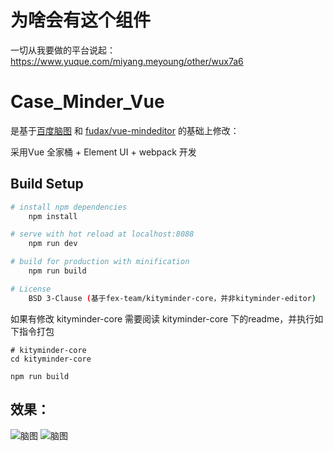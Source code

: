 # 为啥会有这个组件
一切从我要做的平台说起：https://www.yuque.com/miyang.meyoung/other/wux7a6
# Case_Minder_Vue

是基于[百度脑图](https://github.com/fex-team/kityminder-core) 和 [fudax/vue-mindeditor](https://github.com/fudax/vue-mindeditor) 的基础上修改：

采用Vue 全家桶 + Element UI + webpack 开发

## Build Setup

``` bash
# install npm dependencies
    npm install

# serve with hot reload at localhost:8088
    npm run dev

# build for production with minification
    npm run build

# License
    BSD 3-Clause (基于fex-team/kityminder-core，并非kityminder-editor)
```

如果有修改 kityminder-core 需要阅读 kityminder-core 下的readme，并执行如下指令打包
```shell script
# kityminder-core
cd kityminder-core

npm run build

```

## 效果：
![脑图](https://github.com/MeYoung/Case_Minder_Vue/blob/master/naotu1.png?raw=true)
![脑图](https://github.com/MeYoung/Case_Minder_Vue/blob/master/naotu2.png?raw=true)

